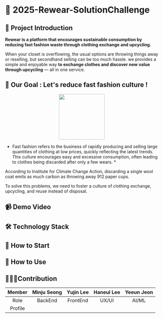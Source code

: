 # 👕 2025-Rewear-SolutionChallenge

## 📢 Project Introduction
**Rewear is a platform that encourages sustainable consumption by reducing fast fashion waste through clothing exchange and upcycling.**

When your closet is overflowing, the usual options are throwing things away or reselling, but secondhand selling can be too much hassle. we provides a simple and enjoyable way **to exchange clothes and discover new value through upcycling** — all in one service.

## 📌 Our Goal : Let's reduce fast fashion culture !
<p align = "center">
<img src= "https://github.com/user-attachments/assets/34ed7575-bd87-4ca4-a73a-752f49d53087" width="150" height="150"/>
</p>

* Fast fashion refers to the business of rapidly producing and selling large quantities of clothing at low prices, quickly reflecting the latest trends. This culture encourages easy and excessive consumption, often leading to clothes being discarded after only a few wears. *

According to Institute for Climate Change Action, discarding a single wool coat emits as much carbon as throwing away 912 paper cups. 

To solve this problems, we need to foster a culture of clothing exchange, upcycling, and reuse instead of disposal.

## 📹 Demo Video

## 🛠 Technology Stack

## 📱 How to Start

## 👗 How to Use

## 👩🏻‍💻Contribution

|Member| Minju Seong | Yujin Lee | Haneul Lee | Yeeun Jeon |
|:--:|:--:|:--:|:--:|:--:|
|Role| BackEnd | FrontEnd | UX/UI | AI/ML |
|Profile|      |         |           |                       |

